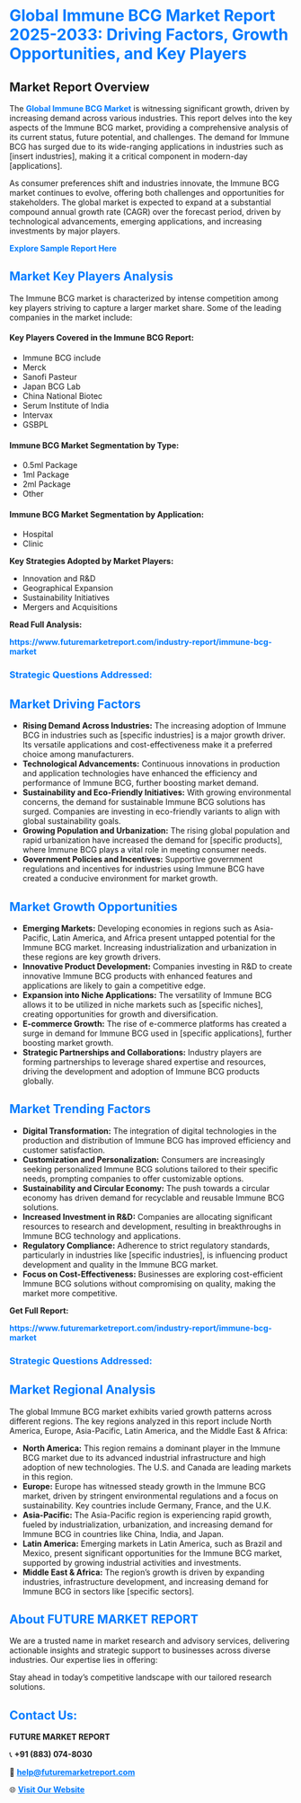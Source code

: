 <h1 style="color: #007BFF;">Global Immune BCG Market Report 2025-2033: Driving Factors, Growth Opportunities, and Key Players</h1>

<section id="overview">
<h2>Market Report Overview</h2>
<p>The <a href="https://www.futuremarketreport.com/industry-report/immune-bcg-market" style="color: #007BFF; text-decoration: none;"><strong>Global Immune BCG Market</strong></a> is witnessing significant growth, driven by increasing demand across various industries. This report delves into the key aspects of the Immune BCG market, providing a comprehensive analysis of its current status, future potential, and challenges. The demand for Immune BCG has surged due to its wide-ranging applications in industries such as [insert industries], making it a critical component in modern-day [applications].</p>
<p>As consumer preferences shift and industries innovate, the Immune BCG market continues to evolve, offering both challenges and opportunities for stakeholders. The global market is expected to expand at a substantial compound annual growth rate (CAGR) over the forecast period, driven by technological advancements, emerging applications, and increasing investments by major players.</p>
</section>

<section id="overview">
<p><a href="https://www.futuremarketreport.com/request-sample/reportId=98609" style="color: #007BFF; text-decoration: none;"><strong>Explore Sample Report Here</strong></a></p>
</section>

<section id="key-players">
<h2 style="color: #007BFF;">Market Key Players Analysis</h2>
<p>The Immune BCG market is characterized by intense competition among key players striving to capture a larger market share. Some of the leading companies in the market include:</p>
<h4>Key Players Covered in the Immune BCG Report:</h4>
<ul><li>Immune BCG include</li><li>Merck</li><li>Sanofi Pasteur</li><li>Japan BCG Lab</li><li>China National Biotec</li><li>Serum Institute of India</li><li>Intervax</li><li>GSBPL</li></ul>
<h4>Immune BCG Market Segmentation by Type:</h4>
<ul><li>0.5ml Package</li><li>1ml Package</li><li>2ml Package</li><li>Other</li></ul>

<h4>Immune BCG Market Segmentation by Application:</h4>
<ul><li>Hospital</li><li>Clinic</li></ul>
<p><strong>Key Strategies Adopted by Market Players:</strong></p>
<ul>
<li>Innovation and R&D</li>
<li>Geographical Expansion</li>
<li>Sustainability Initiatives</li>
<li>Mergers and Acquisitions</li>
</ul>
</section>

<section>
<p><strong>Read Full Analysis: </strong></p><a href="https://www.futuremarketreport.com/industry-report/immune-bcg-market" style="color: #007BFF; text-decoration: none;"><strong>https://www.futuremarketreport.com/industry-report/immune-bcg-market</strong></a>
<h3 style="color: #007BFF;">Strategic Questions Addressed:</h3>
</section>

<section id="driving-factors">
<h2 style="color: #007BFF;">Market Driving Factors</h2>
<ul>
<li><strong>Rising Demand Across Industries:</strong> The increasing adoption of Immune BCG in industries such as [specific industries] is a major growth driver. Its versatile applications and cost-effectiveness make it a preferred choice among manufacturers.</li>
<li><strong>Technological Advancements:</strong> Continuous innovations in production and application technologies have enhanced the efficiency and performance of Immune BCG, further boosting market demand.</li>
<li><strong>Sustainability and Eco-Friendly Initiatives:</strong> With growing environmental concerns, the demand for sustainable Immune BCG solutions has surged. Companies are investing in eco-friendly variants to align with global sustainability goals.</li>
<li><strong>Growing Population and Urbanization:</strong> The rising global population and rapid urbanization have increased the demand for [specific products], where Immune BCG plays a vital role in meeting consumer needs.</li>
<li><strong>Government Policies and Incentives:</strong> Supportive government regulations and incentives for industries using Immune BCG have created a conducive environment for market growth.</li>
</ul>
</section>

<section id="growth-opportunities">
<h2 style="color: #007BFF;">Market Growth Opportunities</h2>
<ul>
<li><strong>Emerging Markets:</strong> Developing economies in regions such as Asia-Pacific, Latin America, and Africa present untapped potential for the Immune BCG market. Increasing industrialization and urbanization in these regions are key growth drivers.</li>
<li><strong>Innovative Product Development:</strong> Companies investing in R&D to create innovative Immune BCG products with enhanced features and applications are likely to gain a competitive edge.</li>
<li><strong>Expansion into Niche Applications:</strong> The versatility of Immune BCG allows it to be utilized in niche markets such as [specific niches], creating opportunities for growth and diversification.</li>
<li><strong>E-commerce Growth:</strong> The rise of e-commerce platforms has created a surge in demand for Immune BCG used in [specific applications], further boosting market growth.</li>
<li><strong>Strategic Partnerships and Collaborations:</strong> Industry players are forming partnerships to leverage shared expertise and resources, driving the development and adoption of Immune BCG products globally.</li>
</ul>
</section>

<section id="trending-factors">
<h2 style="color: #007BFF;">Market Trending Factors</h2>
<ul>
<li><strong>Digital Transformation:</strong> The integration of digital technologies in the production and distribution of Immune BCG has improved efficiency and customer satisfaction.</li>
<li><strong>Customization and Personalization:</strong> Consumers are increasingly seeking personalized Immune BCG solutions tailored to their specific needs, prompting companies to offer customizable options.</li>
<li><strong>Sustainability and Circular Economy:</strong> The push towards a circular economy has driven demand for recyclable and reusable Immune BCG solutions.</li>
<li><strong>Increased Investment in R&D:</strong> Companies are allocating significant resources to research and development, resulting in breakthroughs in Immune BCG technology and applications.</li>
<li><strong>Regulatory Compliance:</strong> Adherence to strict regulatory standards, particularly in industries like [specific industries], is influencing product development and quality in the Immune BCG market.</li>
<li><strong>Focus on Cost-Effectiveness:</strong> Businesses are exploring cost-efficient Immune BCG solutions without compromising on quality, making the market more competitive.</li>
</ul>
</section>

<section>
<p><strong>Get Full Report: </strong></p><a href="https://www.futuremarketreport.com/industry-report/immune-bcg-market" style="color: #007BFF; text-decoration: none;"><strong>https://www.futuremarketreport.com/industry-report/immune-bcg-market</strong></a>
<h3 style="color: #007BFF;">Strategic Questions Addressed:</h3>
</section>


<section id="regional-analysis">
<h2 style="color: #007BFF;">Market Regional Analysis</h2>
<p>The global Immune BCG market exhibits varied growth patterns across different regions. The key regions analyzed in this report include North America, Europe, Asia-Pacific, Latin America, and the Middle East & Africa:</p>
<ul>
<li><strong>North America:</strong> This region remains a dominant player in the Immune BCG market due to its advanced industrial infrastructure and high adoption of new technologies. The U.S. and Canada are leading markets in this region.</li>
<li><strong>Europe:</strong> Europe has witnessed steady growth in the Immune BCG market, driven by stringent environmental regulations and a focus on sustainability. Key countries include Germany, France, and the U.K.</li>
<li><strong>Asia-Pacific:</strong> The Asia-Pacific region is experiencing rapid growth, fueled by industrialization, urbanization, and increasing demand for Immune BCG in countries like China, India, and Japan.</li>
<li><strong>Latin America:</strong> Emerging markets in Latin America, such as Brazil and Mexico, present significant opportunities for the Immune BCG market, supported by growing industrial activities and investments.</li>
<li><strong>Middle East & Africa:</strong> The region’s growth is driven by expanding industries, infrastructure development, and increasing demand for Immune BCG in sectors like [specific sectors].</li>
</ul>
</section>

<footer>
<h2 style="color: #007BFF;">About FUTURE MARKET REPORT</h2>
<p>We are a trusted name in market research and advisory services, delivering actionable insights and strategic support to businesses across diverse industries. Our expertise lies in offering:</p>

<p>Stay ahead in today’s competitive landscape with our tailored research solutions.</p>

<h2 style="color: #007BFF;">Contact Us:</h2>
<p><strong>FUTURE MARKET REPORT</strong></p>
<p>📞 <strong>+91 (883) 074-8030</strong></p>
<p>📧 <strong><a href="mailto:help@futuremarketreport.com" style="color: #007BFF;">help@futuremarketreport.com</a></strong></p>
<p>🌐 <strong><a href="https://www.futuremarketreport.com/" style="color: #007BFF;">Visit Our Website</a></strong></p>
</footer>